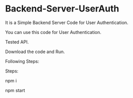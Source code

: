 # Backend-Server-UserAuth

It is a Simple Backend Server Code for User Authentication.

You can use this code for User Authentication.

Tested API.

Download the code and Run. 

Following Steps:

Steps:

  npm i

  npm start







